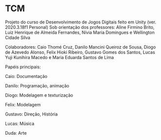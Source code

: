 # TCM 

Projeto do curso de Desenvolvimento de Jogos Digitais feito em Unity (ver. 2020.3.18f1 Personal)
Sob orientação dos professores: Aline Firmino Brito, Luiz Henrique de Almeida Fernandes, Nívia Maria Domingues e Wellington Cidade Silva

Colaboradores: Caio Thomé Cruz, Danilo Mancini Queiroz de Sousa, Diogo de Azevedo Alonso,
Felix Hioki Ribeiro, Gustavo Gomes dos Santos, Lucas Yuji Kunihira Macedo e Maria Eduarda Santos de Lima

Papéis principais:

Caio: Documentação

Danilo: Programação, animação

Diogo: Modelagem e texturização

Felix: Modelagem

Gustavo: Direção, História

Lucas: Música

Duda: Arte

